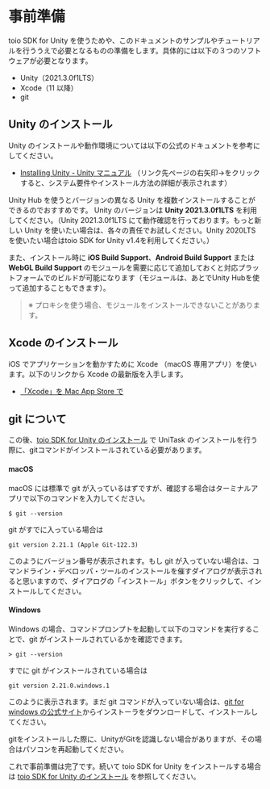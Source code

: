 # 事前準備

toio SDK for Unity を使うためや、このドキュメントのサンプルやチュートリアルを行ううえで必要となるものの準備をします。具体的には以下の３つのソフトウェアが必要となります。

- Unity（2021.3.0f1LTS）
- Xcode（11 以降）
- git

## Unity のインストール

Unity のインストールや動作環境については以下の公式のドキュメントを参考にしてください。

- [Installing Unity \- Unity マニュアル](https://docs.unity3d.com/ja/2020.3/Manual/GettingStartedInstallingUnity.html)
（リンク先ページの右矢印→をクリックすると、システム要件やインストール方法の詳細が表示されます）

Unity Hub を使うとバージョンの異なる Unity を複数インストールすることができるのでおすすめです。
Unity のバージョンは **Unity 2021.3.0f1LTS** を利用してください。（Unity 2021.3.0f1LTS にて動作確認を行っております。もっと新しい Unity を使いたい場合は、各々の責任でお試しください。Unity 2020LTSを使いたい場合はtoio SDK for Unity v1.4を利用してください。）

また、インストール時に **iOS Build Support**、**Android Build Support** または **WebGL Build Support** のモジュールを需要に応じて追加しておくと対応プラットフォームでのビルドが可能になります（モジュールは、あとでUnity Hubを使って追加することもできます）。

> ※ プロキシを使う場合、モジュールをインストールできないことがあります。

## Xcode のインストール

iOS でアプリケーションを動かすために Xcode （macOS 専用アプリ）を使います。以下のリンクから Xcode の最新版を入手します。

- [‎「Xcode」を Mac App Store で](https://apps.apple.com/jp/app/xcode/id497799835)

## git について

この後、[toio SDK for Unity のインストール](download_sdk.md) で UniTask のインストールを行う際に、gitコマンドがインストールされている必要があります。

#### macOS

macOS には標準で git が入っているはずですが、確認する場合はターミナルアプリで以下のコマンドを入力してください。

```
$ git --version
```

git がすでに入っている場合は

```
git version 2.21.1 (Apple Git-122.3)
```

このようにバージョン番号が表示されます。もし git が入っていない場合は、コマンドライン・デベロッパ・ツールのインストールを催すダイアログが表示されると思いますので、ダイアログの「インストール」ボタンをクリックして、インストールしてください。

#### Windows

Windows の場合、コマンドプロンプトを起動して以下のコマンドを実行することで、git がインストールされているかを確認できます。

```
> git --version
```

すでに git がインストールされている場合は

```
git version 2.21.0.windows.1
```

このように表示されます。まだ git コマンドが入っていない場合は、[git for windows の公式サイト](https://gitforwindows.org/)からインストーラをダウンロードして、インストールしてください。

gitをインストールした際に、UnityがGitを認識しない場合がありますが、その場合はパソコンを再起動してください。

これで事前準備は完了です。続いて toio SDK for Unity をインストールする場合は [toio SDK for Unity のインストール](download_sdk.md) を参照してください。
